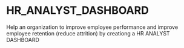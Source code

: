 # HR_ANALYST_DASHBOARD

Help an organization to improve employee performance and improve employee retention (reduce attrition) by creationg a HR ANALYST DASHBOARD
